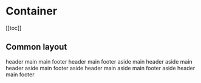 <script setup>
  import CodeBlock from './../CodeBlock.vue'
  import './../../../src/container'

  window.requestAnimationFrame(() => {
    const sheet = new CSSStyleSheet()
    sheet.replaceSync(`
      .sky-header, .sky-main, .sky-footer, .sky-aside {
        display: flex;
        justify-content: center;
        align-items: center;
      }

      .sky-header, .sky-footer {
        background-color: #d1edc4;
      }

      .sky-main {
        background-color: #f0f9eb;
      }

      .sky-aside {
        background-color: #e1f3d8;
      }

      .sky-main {
        height: 180px;
      }
    `)
    document.querySelectorAll('sky-header, sky-main, sky-footer, sky-aside').forEach((host) => {
      host.shadowRoot.adoptedStyleSheets.push(sheet)
    })
  })
</script>

<style>
  sky-container, sky-main {
    width: 100%;
  }
</style>

# Container

[[toc]]

## Common layout

<code-block>
  <sky-container>
    <sky-header>header</sky-header>
    <sky-main>main</sky-main>
  </sky-container>
</code-block>

<code-block>
  <sky-container>
    <sky-main>main</sky-main>
    <sky-footer>footer</sky-footer>
  </sky-container>
</code-block>

<code-block>
  <sky-container>
    <sky-header>header</sky-header>
    <sky-main>main</sky-main>
    <sky-footer>footer</sky-footer>
  </sky-container>
</code-block>

<code-block>
  <sky-container>
    <sky-aside>aside</sky-aside>
    <sky-main>main</sky-main>
  </sky-container>
</code-block>

<code-block>
  <sky-container>
    <sky-header>header</sky-header>
    <sky-container>
      <sky-aside>aside</sky-aside>
      <sky-main>main</sky-main>
    </sky-container>
  </sky-container>
</code-block>

<code-block>
  <sky-container>
    <sky-header>header</sky-header>
    <sky-container>
      <sky-aside>aside</sky-aside>
      <sky-container>
        <sky-main>main</sky-main>
        <sky-footer>footer</sky-footer>
      </sky-container>
    </sky-container>
  </sky-container>
</code-block>

<code-block>
  <sky-container>
    <sky-aside>aside</sky-aside>
    <sky-container>
      <sky-header>header</sky-header>
      <sky-main>main</sky-main>
    </sky-container>
  </sky-container>
</code-block>

<code-block>
  <sky-container>
    <sky-aside>aside</sky-aside>
    <sky-container>
      <sky-main>main</sky-main>
      <sky-footer>footer</sky-footer>
    </sky-container>
  </sky-container>
</code-block>

<code-block>
  <sky-container>
    <sky-aside>aside</sky-aside>
    <sky-container>
      <sky-header>header</sky-header>
      <sky-main>main</sky-main>
      <sky-footer>footer</sky-footer>
    </sky-container>
  </sky-container>
</code-block>
